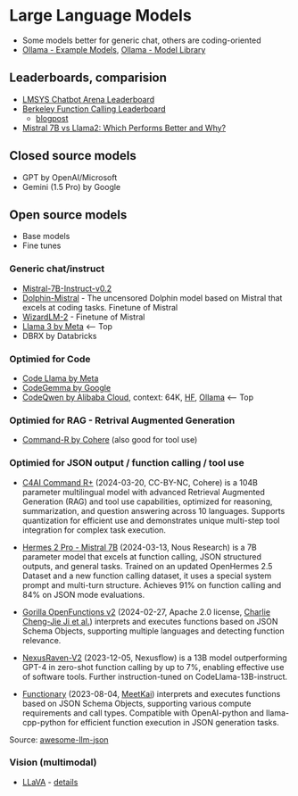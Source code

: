 
# Large Language Models

- Some models better for generic chat, others are coding-oriented
- [Ollama - Example Models](https://github.com/ollama/ollama?tab=readme-ov-file#model-library), [Ollama - Model Library](https://ollama.com/library/)

## Leaderboards, comparision

- [LMSYS Chatbot Arena Leaderboard](https://chat.lmsys.org/?leaderboard)
- [Berkeley Function Calling Leaderboard](https://gorilla.cs.berkeley.edu/leaderboard.html)
  - [blogpost](https://gorilla.cs.berkeley.edu/blogs/8_berkeley_function_calling_leaderboard.html)
- [Mistral 7B vs Llama2: Which Performs Better and Why?](https://www.e2enetworks.com/blog/mistral-7b-vs-llama2-which-performs-better-and-why)

## Closed source models

- GPT by OpenAI/Microsoft
- Gemini (1.5 Pro) by Google

## Open source models

- Base models
- Fine tunes

### Generic chat/instruct

- [Mistral-7B-Instruct-v0.2](https://huggingface.co/mistralai/Mistral-7B-Instruct-v0.2)
- [Dolphin-Mistral](https://ollama.com/library/dolphin-mistral:latest) - The uncensored Dolphin model based on Mistral that excels at coding tasks. Finetune of Mistral
- [WizardLM-2](https://wizardlm.github.io/WizardLM2/) - Finetune of Mistral
- [Llama 3 by Meta](https://ai.meta.com/blog/meta-llama-3/)  <-- Top
- DBRX by Databricks

### Optimied for Code

- [Code Llama by Meta](https://ai.meta.com/blog/code-llama-large-language-model-coding/)
- [CodeGemma by Google](https://ai.google.dev/gemma/docs/codegemma)
- [CodeQwen by Alibaba Cloud](https://qwenlm.github.io/blog/codeqwen1.5/), context: 64K, [HF](https://huggingface.co/Qwen/CodeQwen1.5-7B-Chat-GGUF), [Ollama](https://ollama.com/library/codeqwen:latest) <-- Top

### Optimied for RAG - Retrival Augmented Generation

- [Command-R by Cohere](https://huggingface.co/CohereForAI/c4ai-command-r-v01) (also good for tool use)

### Optimied for JSON output / function calling / tool use

- [C4AI Command R+](https://huggingface.co/CohereForAI/c4ai-command-r-plus) (2024-03-20, CC-BY-NC, Cohere) is a 104B parameter multilingual model with advanced Retrieval Augmented Generation (RAG) and tool use capabilities, optimized for reasoning, summarization, and question answering across 10 languages. Supports quantization for efficient use and demonstrates unique multi-step tool integration for complex task execution.

- [Hermes 2 Pro - Mistral 7B](https://huggingface.co/NousResearch/Hermes-2-Pro-Mistral-7B) (2024-03-13, Nous Research) is a 7B parameter model that excels at function calling, JSON structured outputs, and general tasks. Trained on an updated OpenHermes 2.5 Dataset and a new function calling dataset, it uses a special system prompt and multi-turn structure. Achieves 91% on function calling and 84% on JSON mode evaluations.

- [Gorilla OpenFunctions v2](https://gorilla.cs.berkeley.edu//blogs/7_open_functions_v2.html) (2024-02-27, Apache 2.0 license, [Charlie Cheng-Jie Ji et al.](https://gorilla.cs.berkeley.edu//blogs/7_open_functions_v2.html))  interprets and executes functions based on JSON Schema Objects, supporting multiple languages and detecting function relevance.

- [NexusRaven-V2](https://nexusflow.ai/blogs/ravenv2) (2023-12-05, Nexusflow)  is a 13B model outperforming GPT-4 in zero-shot function calling by up to 7%, enabling effective use of software tools. Further instruction-tuned on CodeLlama-13B-instruct.

- [Functionary](https://functionary.meetkai.com/) (2023-08-04, [MeetKai](https://meetkai.com/)) interprets and executes functions based on JSON Schema Objects, supporting various compute requirements and call types. Compatible with OpenAI-python and llama-cpp-python for efficient function execution in JSON generation tasks.

Source: [awesome-llm-json](https://github.com/imaurer/awesome-llm-json?tab=readme-ov-file#local-models)

### Vision (multimodal)

- [LLaVA](https://ollama.com/blog/vision-models) - [details](https://llava-vl.github.io/blog/2024-01-30-llava-next/)
